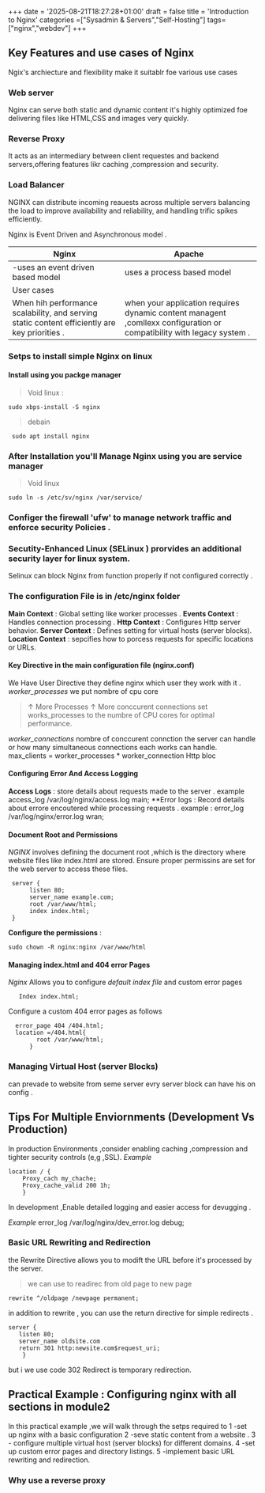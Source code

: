 +++
date = '2025-08-21T18:27:28+01:00'
draft = false
title = 'Introduction to Nginx'
categories =["Sysadmin & Servers","Self-Hosting"]
tags=["nginx","webdev"]
+++
## Key Features and use cases of Nginx 
Ngix's archiecture and flexibility make it suitablr foe various use  cases
### Web server 
Nginx can serve both static and dynamic content it's highly optimized foe delivering files like HTML,CSS and images very quickly.
### Reverse Proxy 
It acts as an intermediary between client requestes and backend servers,offering features likr caching ,compression and security.
### Load Balancer 
NGINX can distribute incoming reauests across multiple servers balancing the load to improve availability and reliability, and handling trific spikes efficiently.

Nginx  is  Event Driven  and Asynchronous model .

| Nginx         | Apache      |
| ------------- | ------------- |
| -uses an event driven based model  | uses a process based model |
|User cases|
|When hih performance scalability, and serving static content efficiently are key priorities .| when your application requires dynamic content managent ,comllexx configuration or compatibility with legacy system .


### Setps  to install simple Nginx on  linux  

#### Install using  you packge manager 
> Void linux : 
```
sudo xbps-install -S nginx 
```
> debain 
```
 sudo apt install nginx 
```
### After Installation you'll Manage Nginx using you are service manager 
> Void linux 
```
sudo ln -s /etc/sv/nginx /var/service/  
```
### Configer the firewall 'ufw' to manage network traffic and enforce security Policies .  

### Secutity-Enhanced Linux (SELinux ) prorvides an additional security layer for linux system.
Selinux can block Nginx  from function properly if not configured correctly .
### The configuration File  is in /etc/nginx folder 
**Main Context** : Global setting like worker processes .
**Events Context** : Handles connection processing .
**Http Context** : Configures Http server behavior.
**Server Context** : Defines setting for virtual hosts (server blocks).
**Location Context** : sepcifies how to porcess requests for specific locations or URLs.
#### Key Directive in the main configuration file (nginx.conf)
We Have
User Directive they define nginx which user they work with it .
*worker_processes* we put nombre of cpu core 
> &uarr; More Processes  &uarr; More conccurent connections 
> set works_processes to the numbre of CPU cores for optimal performance.

*worker_connections* nombre of conccurent connction the  server can handle or how many simultaneous connections each works can handle.
 max_clients = worker_processes * worker_connection 
Http bloc

#### Configuring Error And Access Logging 
**Access Logs** : store details about requests made to the server .
example access_log /var/log/nginx/access.log main;
**Error logs : Record details about errore encoutered while processing requests .
example : error_log /var/log/nginx/error.log wran;
#### Document Root and Permissions 
*NGINX* involves defining the document root ,which is the directory where website files like index.html are stored. 
Ensure proper permissins are set for the web server to access these files.
```
 server {
      listen 80;
      server_name example.com;
      root /var/www/html;
      index index.html;
 }
```
**Configure the permissions** : 
```
sudo chown -R nginx:nginx /var/www/html
```
#### Managing index.html and 404 error Pages 
*Nginx* Allows you to configure *default index file*  and custom error pages 
```
   Index index.html;

```
Configure a custom 404 error pages as follows 
```
  error_page 404 /404.html;
  location =/404.html{
        root /var/www/html;
      }
```
### Managing Virtual Host (server Blocks)
can prevade to website from seme server evry server block can have his on config .

## Tips For Multiple Enviornments (Development Vs  Production)

In production Environments ,consider enabling caching ,compression and tighter security controls (e,g ,SSL).
*Example*
```
location / {
    Proxy_cach my_chache;
    Proxy_cache_valid 200 1h;
    }
```
In development ,Enable detailed logging and easier access for devugging .

*Example*
 error_log /var/log/nginx/dev_error.log debug;

### Basic URL Rewriting and Redirection 
the Rewrite Directive  allows you to modift the URL before it's processed by the server. 
> we can use  to readirec from old page  to new page 
``` 
rewrite ^/oldpage /newpage permanent;
```

in addition to rewrite , you can use  the return directive  for simple redirects .

```
server {
   listen 80;
   server_name oldsite.com 
   return 301 http:newsite.com$request_uri;
    }
```
but i we use code 302 Redirect  is temporary redirection.

## Practical Example : Configuring nginx with all sections in module2 
In this practical example ,we will walk through the setps required to 
 1 -set up nginx with a basic configuration 
 2 -seve static content from a website .
 3 - configure multiple virtual host (server blocks) for different domains.
 4 -set up custom error pages and directory listings.
 5 -implement basic URL rewriting and redirection.


### Why use  a reverse  proxy  




